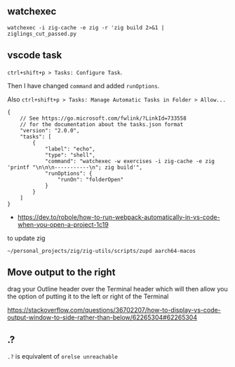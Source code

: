 ## watchexec

`watchexec -i zig-cache -e zig -r 'zig build 2>&1 | ziglings_cut_passed.py`

## vscode task

`ctrl+shift+p > Tasks: Configure Task`.

Then I have changed `command` and added `runOptions`.

Also `ctrl+shift+p > Tasks: Manage Automatic Tasks in Folder > Allow...`

```
{
    // See https://go.microsoft.com/fwlink/?LinkId=733558
    // for the documentation about the tasks.json format
    "version": "2.0.0",
    "tasks": [
        {
            "label": "echo",
            "type": "shell",
            "command": "watchexec -w exercises -i zig-cache -e zig 'printf "\n\n\n-----------\n"; zig build'",
            "runOptions": {
                "runOn": "folderOpen"
            }
        }
    ]
}
```

- https://dev.to/robole/how-to-run-webpack-automatically-in-vs-code-when-you-open-a-project-1c19

to update zig

`~/personal_projects/zig/zig-utils/scripts/zupd aarch64-macos`

## Move output to the right

drag your Outline header over the Terminal header which will then allow you the option of putting it to the left or right of the Terminal

https://stackoverflow.com/questions/36702207/how-to-display-vs-code-output-window-to-side-rather-than-below/62265304#62265304

## .?

`.?` is equivalent of `orelse unreachable`
